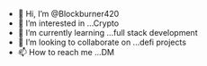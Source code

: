 - 👋 Hi, I’m @Blockburner420
- 👀 I’m interested in ...Crypto
- 🌱 I’m currently learning ...full stack development
- 💞️ I’m looking to collaborate on ...defi projects
- 📫 How to reach me ...DM

<!---
Burnie420/Burnie420 is a ✨ special ✨ repository because its `README.md` (this file) appears on your GitHub profile.
You can click the Preview link to take a look at your changes.
--->
